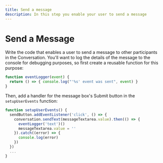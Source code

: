 ```yaml
---
title: Send a message
description: In this step you enable your user to send a message
---
```


# Send a Message

Write the code that enables a user to send a message to other participants in the Conversation. You'll want to log the details of the message to the console for debugging purposes, so first create a reusable function for this purpose:

```javascript
function eventLogger(event) {
  return () => { console.log("'%s' event was sent", event) }
}
```

Then, add a handler for the message box's Submit button in the `setupUserEvents` function:

```javascript
function setupUserEvents() {
  sendButton.addEventListener('click', () => {
    conversation.sendText(messageTextarea.value).then(() => {
      eventLogger('text')()
      messageTextarea.value = ''
    }).catch((error) => {
      console.log(error)
    })
  })
  ...
}
```